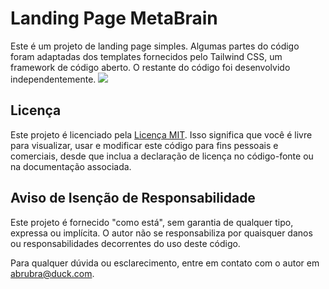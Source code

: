 # Landing Page MetaBrain

Este é um projeto de landing page simples. Algumas partes do código foram adaptadas dos templates fornecidos pelo Tailwind CSS, um framework de código aberto. O restante do código foi desenvolvido independentemente.
![](https://imgur.com/0Bfzdsq)
## Licença

Este projeto é licenciado pela [Licença MIT](LICENSE). Isso significa que você é livre para visualizar, usar e modificar este código para fins pessoais e comerciais, desde que inclua a declaração de licença no código-fonte ou na documentação associada.

## Aviso de Isenção de Responsabilidade

Este projeto é fornecido "como está", sem garantia de qualquer tipo, expressa ou implícita. O autor não se responsabiliza por quaisquer danos ou responsabilidades decorrentes do uso deste código.

Para qualquer dúvida ou esclarecimento, entre em contato com o autor em [abrubra@duck.com](mailto:abrubra@duck.com).
